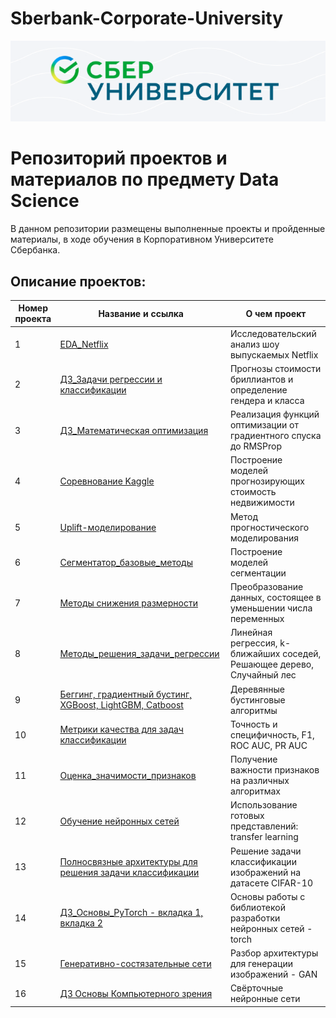 # Sberbank-Corporate-University
![Image](sber.png)
# Репозиторий проектов и материалов по предмету Data Science



В данном репозитории размещены выполненные проекты и пройденные материалы, в ходе обучения в Корпоративном Университете Сбербанка.

## Описание проектов:
| Номер проекта | Название и ссылка | О чем проект                                                     |
|---------------|-------------------|------------------------------------------------------------------|
|1              |[EDA_Netflix](https://github.com/AlexeyK12/Data_scientist-Sberuniversity/blob/main/1_Проект_EDA_Netflix/1_Проект_EDA_Netflix.ipynb)|Исследовательский анализ шоу выпускаемых Netflix|
|2              |[ДЗ_Задачи регрессии и классификации](https://github.com/AlexeyK12/Data_scientist-Sberuniversity/blob/main/ДЗ_Regression%26Classification.ipynb)|Прогнозы стоимости бриллиантов и определение гендера и класса|
|3              |[ДЗ_Математическая оптимизация](https://github.com/AlexeyK12/Data_scientist-Sberuniversity/blob/main/Математическая_оптимизация_ДЗ.ipynb)|Реализация функций оптимизации от градиентного спуска до RMSProp|
|4              |[Соревнование Kaggle](https://github.com/AlexeyK12/Data_scientist-Sberuniversity/blob/main/Проект_2/Проект_2.ipynb)|Построение моделей прогнозирующих стоимость недвижимости|
|5              |[Uplift-моделирование](https://github.com/AlexeyK12/Data_scientist-Sberuniversity/blob/main/Uplift.ipynb)|Метод прогностического моделирования|
|6              |[Сегментатор_базовые_методы](https://github.com/AlexeyK12/Data_scientist-Sberuniversity/blob/main/Сегментатор_базовые_методы.ipynb)|Построение моделей сегментации|
|7              |[Методы снижения размерности](https://github.com/AlexeyK12/Data_scientist-Sberuniversity/blob/main/Снижение_размерности_PCA_t_SNE.ipynb)|Преобразование данных, состоящее в уменьшении числа переменных|
|8              |[Методы_решения_задачи_регрессии](https://github.com/AlexeyK12/Data_scientist-Sberuniversity/blob/main/Методы_решения_задачи_регрессии.ipynb)|Линейная регрессия, k-ближайших соседей, Решающее дерево, Случайный лес|
|9              |[Беггинг, градиентный бустинг, XGBoost, LightGBM, Catboost](https://github.com/AlexeyK12/Data_scientist-Sberuniversity/blob/main/Беггинг_градиентный_бустинг_XGBoost_CatBoost.ipynb)|Деревянные бустинговые алгоритмы|
|10             |[Метрики качества для задач классификации](https://github.com/AlexeyK12/Data_scientist-Sberuniversity/blob/main/Метрики_качества_для_задач_классификации.ipynb)|Точность и специфичность, F1, ROC AUC, PR AUC|
|11             |[Оценка_значимости_признаков](https://github.com/AlexeyK12/Data_scientist-Sberuniversity/blob/main/Оценка_значимости_признаков.ipynb)|Получение важности признаков на различных алгоритмах|
|12             |[Обучение нейронных сетей](https://github.com/AlexeyK12/Data_scientist-Sberuniversity/blob/main/representation_learning.ipynb)|Использование готовых представлений: transfer learning|
|13             |[Полносвязные архитектуры для решения задачи классификации](https://github.com/AlexeyK12/Data_scientist-Sberuniversity/blob/main/Полносвязные_архитектуры_регрессии_и_классификации.ipynb)|Решение задачи классификации изображений на датасете CIFAR-10|
|14             | [ДЗ_Основы_PyTorch - вкладка 1, ](https://github.com/AlexeyK12/Data_scientist-Sberuniversity/blob/main/ДЗ_Введение_в_PyTorch/AK___Введение_в_DL_1_homework_task_ipynb_.ipynb) [вкладка 2](https://github.com/AlexeyK12/Data_scientist-Sberuniversity/blob/main/ДЗ_Введение_в_PyTorch/AK__Введение_в_DL_2_homework_task_ipynb_.ipynb) | Основы работы с библиотекой разработки нейронных сетей - torch |
|15             |[Генеративно-состязательные сети](https://github.com/AlexeyK12/Data_scientist-Sberuniversity/blob/main/Генеративные_модели_на_основе_нейронных_сетей_генеративно_состязательные_нейронные_сети.ipynb)|Разбор архитектуры для генерации изображений - GAN|
|16             |[ДЗ Основы Компьютерного зрения](https://github.com/AlexeyK12/Data_scientist-Sberuniversity/blob/main/%22Основы_CV_1_homework_ipynb%22.ipynb)|Свёрточные нейронные сети|






